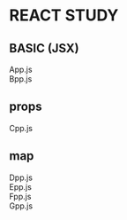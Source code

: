 # REACT STUDY

## BASIC (JSX)
App.js <br>
Bpp.js

## props
Cpp.js

## map
Dpp.js <br>
Epp.js <br>
Fpp.js <br>
Gpp.js <br>

